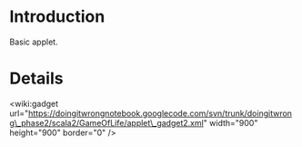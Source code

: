 # Introduction #

Basic applet.

# Details #

&lt;wiki:gadget url="https://doingitwrongnotebook.googlecode.com/svn/trunk/doingitwrong\_phase2/scala2/GameOfLife/applet\_gadget2.xml" width="900" height="900" border="0" /&gt;